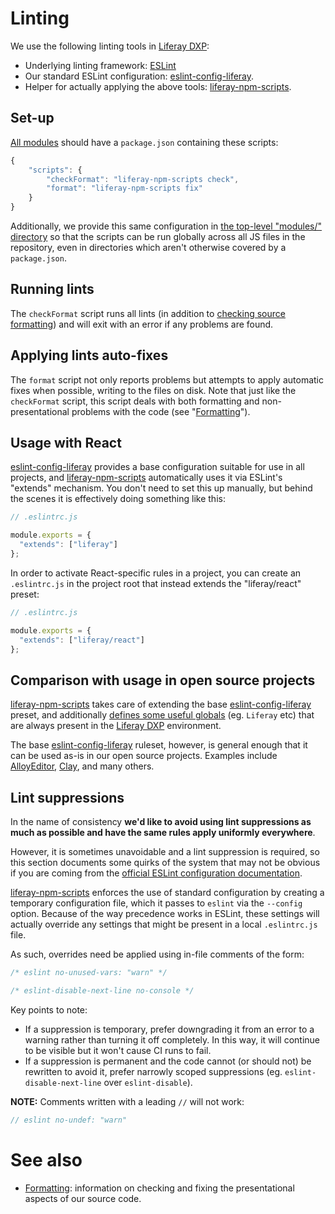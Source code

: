 # Linting

We use the following linting tools in [Liferay DXP](https://github.com/liferay/liferay-portal):

- Underlying linting framework: [ESLint](https://eslint.org/)
- Our standard ESLint configuration: [eslint-config-liferay](https://github.com/liferay/eslint-config-liferay).
- Helper for actually applying the above tools: [liferay-npm-scripts](https://github.com/liferay/liferay-npm-tools/tree/master/packages/liferay-npm-scripts).

## Set-up

[All modules](https://github.com/liferay/liferay-portal/tree/master/modules/apps) should have a `package.json` containing these scripts:

```javascript
{
    "scripts": {
        "checkFormat": "liferay-npm-scripts check",
        "format": "liferay-npm-scripts fix"
    }
}
```

Additionally, we provide this same configuration in [the top-level "modules/" directory](https://github.com/liferay/liferay-portal/tree/master/modules) so that the scripts can be run globally across all JS files in the repository, even in directories which aren't otherwise covered by a `package.json`.

## Running lints

The `checkFormat` script runs all lints (in addition to [checking source formatting](./formatting.md)) and will exit with an error if any problems are found.

## Applying lints auto-fixes

The `format` script not only reports problems but attempts to apply automatic fixes when possible, writing to the files on disk. Note that just like the `checkFormat` script, this script deals with both formatting and non-presentational problems with the code (see "[Formatting](./formatting.md)").

## Usage with React

[eslint-config-liferay](https://github.com/liferay/eslint-config-liferay) provides a base configuration suitable for use in all projects, and [liferay-npm-scripts](https://github.com/liferay/liferay-npm-tools/tree/master/packages/liferay-npm-scripts) automatically uses it via ESLint's "extends" mechanism. You don't need to set this up manually, but behind the scenes it is effectively doing something like this:

```javascript
// .eslintrc.js

module.exports = {
  "extends": ["liferay"]
};
```

In order to activate React-specific rules in a project, you can create an `.eslintrc.js` in the project root that instead extends the "liferay/react" preset:

```javascript
// .eslintrc.js

module.exports = {
  "extends": ["liferay/react"]
};
```

## Comparison with usage in open source projects

[liferay-npm-scripts](https://github.com/liferay/liferay-npm-tools/tree/master/packages/liferay-npm-scripts) takes care of extending the base [eslint-config-liferay](https://github.com/liferay/eslint-config-liferay) preset, and additionally [defines some useful globals](https://github.com/liferay/liferay-npm-tools/blob/master/packages/liferay-npm-scripts/src/config/eslint.config.js) (eg. `Liferay` etc) that are always present in the [Liferay DXP](https://github.com/liferay/liferay-portal) environment.

The base [eslint-config-liferay](https://github.com/liferay/eslint-config-liferay) ruleset, however, is general enough that it can be used as-is in our open source projects. Examples include [AlloyEditor](https://github.com/liferay/alloy-editor), [Clay](https://github.com/liferay/clay), and many others.

## Lint suppressions

In the name of consistency **we'd like to avoid using lint suppressions as much as possible and have the same rules apply uniformly everywhere**.

However, it is sometimes unavoidable and a lint suppression is required, so this section documents some quirks of the system that may not be obvious if you are coming from the [official ESLint configuration documentation](https://eslint.org/docs/user-guide/configuring).

[liferay-npm-scripts](https://github.com/liferay/liferay-npm-tools/tree/master/packages/liferay-npm-scripts) enforces the use of standard configuration by creating a temporary configuration file, which it passes to `eslint` via the `--config` option. Because of the way precedence works in ESLint, these settings will actually override any settings that might be present in a local `.eslintrc.js` file.

As such, overrides need be applied using in-file comments of the form:

```javascript
/* eslint no-unused-vars: "warn" */

/* eslint-disable-next-line no-console */
```

Key points to note:

- If a suppression is temporary, prefer downgrading it from an error to a warning rather than turning it off completely. In this way, it will continue to be visible but it won't cause CI runs to fail.
- If a suppression is permanent and the code cannot (or should not) be rewritten to avoid it, prefer narrowly scoped suppressions (eg. `eslint-disable-next-line` over `eslint-disable`).

**NOTE:** Comments written with a leading `//` will not work:

```javascript
// eslint no-undef: "warn"
```

# See also

* [Formatting](./formatting.md): information on checking and fixing the presentational aspects of our source code.
